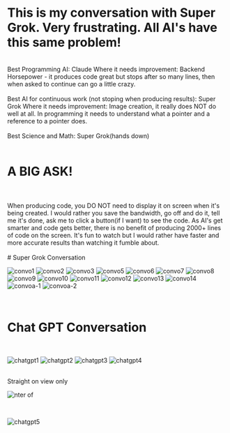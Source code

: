 # This is my conversation with Super Grok.  Very frustrating. All AI's have this same problem!

<br>
Best Programming AI: Claude         Where it needs improvement: Backend Horsepower - it produces code great but stops after so many lines, then when asked to continue can go a little crazy.
<br>
<BR>
Best AI for continuous work (not stoping when producing results): Super Grok      Where it needs improvement: Image creation, it really does NOT do well at all. In programming it needs to understand what a pointer and a reference to a pointer does. 
<br>
<BR>
Best Science and Math: Super Grok(hands down)
<br>
<BR>

# A BIG ASK!

<br>
<BR>
When producing code, you DO NOT need to display it on screen when it's being created. I would rather you save the bandwidth, go off and do it, tell me it's done, ask me to click a button(if I want) to see the code. As AI's get smarter and code gets better, there is no benefit of producing 2000+ lines of code on the screen. It's fun to watch but I would rather have faster and more accurate results than watching it fumble about.

<br>
<BR>
# Super Grok Conversation

<br>

![convo1](https://github.com/user-attachments/assets/e47d156f-a64e-4864-bc92-e8c5738cb7dc)
![convo2](https://github.com/user-attachments/assets/92f22fd1-d061-4c72-ad3f-5c61e58f0845)
![convo3](https://github.com/user-attachments/assets/48479a83-522a-4770-8cc2-227504a11406)
![convo5](https://github.com/user-attachments/assets/d23e51ce-c707-4cb5-a665-05f5f3e51517)
![convo6](https://github.com/user-attachments/assets/57883520-0598-47d3-9049-304bd4b99558)
![convo7](https://github.com/user-attachments/assets/6688e06f-ea70-4075-9e6a-2886e43ca5bb)
![convo8](https://github.com/user-attachments/assets/162037c4-6cd5-4c5e-be15-ca9efe8cb5c6)
![convo9](https://github.com/user-attachments/assets/55556b8e-9f6e-4cbe-adfe-c8ac4b3da179)
![convo10](https://github.com/user-attachments/assets/e22757a0-f547-4d1a-b08b-35184dcbe908)
![convo11](https://github.com/user-attachments/assets/d87cd3d8-aff4-45b1-9c2e-ff030fec992f)
![convo12](https://github.com/user-attachments/assets/84d69d42-bc91-48fc-a509-a6b480f7dbc1)
![convo13](https://github.com/user-attachments/assets/3eb6be02-d1be-4f15-a11b-919e41a697ab)
![convo14](https://github.com/user-attachments/assets/bb99c211-09d8-459f-af8d-8bc5aca8c750)
![convoa-1](https://github.com/user-attachments/assets/b1e86df7-d5c1-4eb4-86cc-da34df4c3539)
![convoa-2](https://github.com/user-attachments/assets/9e999d39-265f-4b38-9afe-0f1d0e5db4f6)

<BR>

# Chat GPT Conversation

<BR>




![chatgpt1](https://github.com/user-attachments/assets/a849a1de-c160-424e-b188-090e9accd54d)
![chatgpt2](https://github.com/user-attachments/assets/c2f9bc74-56cc-46b1-b6af-a323062479bb)
![chatgpt3](https://github.com/user-attachments/assets/2f37109b-5b5a-4eb4-baaa-d79517f1196e)
![chatgpt4](https://github.com/user-attachments/assets/40be21b8-2f54-4b1e-9ff5-9dec7c5c0991)

<br>
Straight on view only

<br>

![nter of ](https://github.com/user-attachments/assets/729f5c2f-c0bd-4f43-bf09-1d2ac3ae1230)

<br>

![chatgpt5](https://github.com/user-attachments/assets/8e5615d2-1342-411f-b01d-450c387af5d5)

